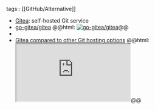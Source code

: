 tags:: [[GitHub/Alternative]]

- [Gitea](https://about.gitea.com/): self-hosted Git service
- [go-gitea/gitea](https://github.com/go-gitea/gitea)
  @@html: <a href="https://github.com/go-gitea/gitea/"><img src="https://github-readme-stats-astronomer.vercel.app/api/pin/?username=go-gitea&repo=gitea&theme=tokyonight" alt="go-gitea/gitea"/></a>@@
-
- [Gitea compared to other Git hosting options](https://docs.gitea.com/installation/comparison)
  @@html: <iframe src="https://docs.gitea.com/installation/comparison" alt="Comparison of Git hosting options" class="browser-tab"></iframe>@@